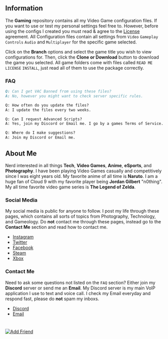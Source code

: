 ## Information
The **Gaming** repository contains all my Video Game configuration files. If you want to use or test my personal settings feel free to. However, before using the configs I created you must read & agree to the [License](https://github.com/Plexol/Gaming/blob/master/LICENSE) agreement. All Configuration files contain all settings from `Video` `Gameplay` `Controls` `Audio` and `Multiplayer` for the specific game selected.

Click on the **Branch** options and select the game title you wish to view configurations for. Then, click the **Clone or Download** button to download the game you selected. All game folders come with files called `READ ME` `LICENSE` `INSTALL`, just read all of them to use the package correctly.

### FAQ

```markdown
Q: Can I get VAC Banned from using these files?
A: No, however you might want to check server specific rules.

Q: How often do you update the files?
A: I update the files every two weeks.

Q: Can I request Advanced Scripts?
A: Yes, join my Discord or Email me. I go by a games Terms of Service.

Q: Where do I make suggestions?
A: Join my Discord or Email me.
```

## About Me
Nerd interested in all things **Tech**, **Video Games**, **Anime**, **eSports**, and **Photography**. I have been playing Video Games casually and competitively since I was eight years old. My favorite anime of all time is **Naruto**.	I am a huge fan of Cloud 9 with my favorite player being **Jordan Gilbert** "n0thing".	My all time favorite video game series is **The Legend of Zelda**.

### Social Media
My social media is public for anyone to follow. I post my life through these pages, which contains all sorts of topics from Photography, Technology, and Gameology. Do **not** contact me through these pages, instead go to the **Contact Me** section and read how to contact me.

- [Instagram](https://www.instagram.com/plexol/)
- [Twitter](https://twitter.com/Plexol)
- [Facebook](https://www.facebook.com/Plexol/)
- [Steam](http://steamcommunity.com/id/Plexol)
- [Xbox](https://account.xbox.com/en-US/Profile?GamerTag=Plexol)

### Contact Me
Need to ask some questions not listed on the `FAQ` section? Either join my **Discord** server or send me an **Email**. My Discord server is my main VoIP application I use to text and voice call. I check my Email everyday and respond fast, please do **not** spam my inboxs.

- [Discord](https://discord.gg/X7j64WJ)
- [Email](mailto:Plexol.TG@Gmail.com)

#

<a href="http://steamsignature.com"><img src="https://steamsignature.com/status/default/76561198184952842.png" alt=""/></a><a href="steam://friends/add/76561198184952842"><img src="http://steamsignature.com/AddFriend.png" alt="Add Friend"/></a>
